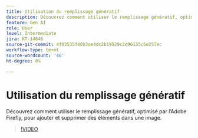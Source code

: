```yaml
---
title: Utilisation du remplissage génératif
description: Découvrez comment utiliser le remplissage génératif, optimisé par Adobe Firefly, pour ajouter et supprimer des éléments dans une image
feature: Gen AI
role: User
level: Intermediate
jira: KT-14846
source-git-commit: 4f03535f48b3ae4dc2b19529c2d96135c5e257ec
workflow-type: tm+mt
source-wordcount: '46'
ht-degree: 0%

---
```


# Utilisation du remplissage génératif

Découvrez comment utiliser le remplissage génératif, optimisé par l’Adobe Firefly, pour ajouter et supprimer des éléments dans une image.

>[!VIDEO](https://video.tv.adobe.com/v/3427020?quality=12&learn=on&hidetitle=true)
